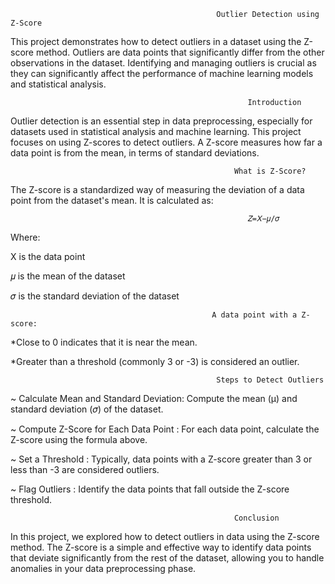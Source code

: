                                                   Outlier Detection using Z-Score

This project demonstrates how to detect outliers in a dataset using the Z-score method. Outliers are data points that significantly differ from the other observations in the dataset. Identifying and managing outliers is crucial as they can significantly affect the performance of machine learning models and statistical analysis.


                                                         Introduction

Outlier detection is an essential step in data preprocessing, especially for datasets used in statistical analysis and machine learning. This project focuses on using Z-scores to detect outliers. A Z-score measures how far a data point is from the mean, in terms of standard deviations.


                                                      What is Z-Score?

The Z-score is a standardized way of measuring the deviation of a data point from the dataset's mean. It is calculated as:

                                                         𝑍=𝑋−𝜇/𝜎

​Where:

X is the data point

𝜇 is the mean of the dataset

𝜎 is the standard deviation of the dataset


                                                 A data point with a Z-score:
*Close to 0 indicates that it is near the mean.

*Greater than a threshold (commonly 3 or -3) is considered an outlier.



                                                  Steps to Detect Outliers
~ Calculate Mean and Standard Deviation:     Compute the mean (μ) and standard deviation (𝜎) of the dataset.

~ Compute Z-Score for Each Data Point :     For each data point, calculate the Z-score using the formula above.


~ Set a Threshold :                         Typically, data points with a Z-score greater than 3 or less than -3 are considered outliers.

~ Flag Outliers :                           Identify the data points that fall outside the Z-score threshold.



                                                      Conclusion

In this project, we explored how to detect outliers in data using the Z-score method. The Z-score is a simple and effective way to identify data points that deviate significantly from the rest of the dataset, allowing you to handle anomalies in your data preprocessing phase.


